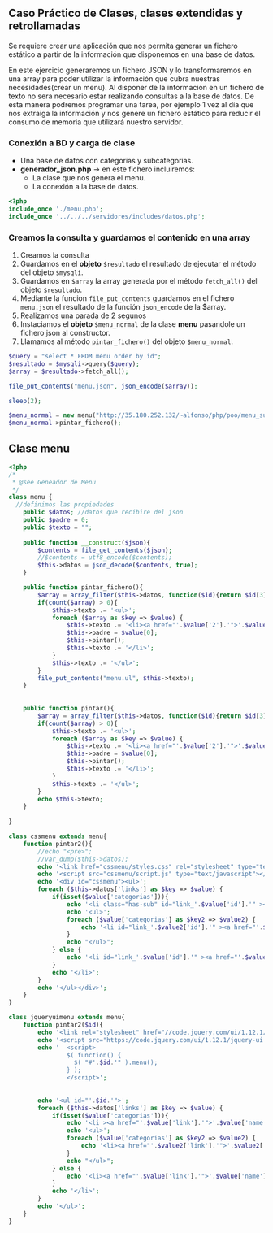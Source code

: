 ## Caso Práctico de Clases, clases extendidas y retrollamadas

Se requiere crear una aplicación que nos permita generar un fichero estático a partir de la información que disponemos en una base de datos. 

En este ejercicio generaremos un fichero JSON y lo transformaremos en una array para poder utilizar la información que cubra nuestras necesidades(crear un menu). Al disponer de la información en un fichero de texto no sera necesario estar realizando consultas a la base de datos. De esta manera podremos programar una tarea, por ejemplo 1 vez al día que nos extraiga la información y nos genere un fichero estático para reducir el consumo de memoria que utilizará nuestro servidor.

### Conexión a BD y carga de clase

- Una base de datos con categorias y subcategorias.
- **generador_json.php** -> en este fichero incluiremos:
  - La clase que nos genera el menu.
  - La conexión a la base de datos.
   
```php
<?php
include_once './menu.php';
include_once '../../../servidores/includes/datos.php';
```

### Creamos la consulta y guardamos el contenido en una array

1. Creamos la consulta
2. Guardamos en el **objeto** `$resultado` el resultado de ejecutar el método del objeto `$mysqli`.
3. Guardamos en `$array` la array generada por el método `fetch_all()` del objeto `$resultado`.
4. Mediante la funcion `file_put_contents` guardamos en el fichero `menu.json` el resultado de la función `json_encode` de la $array.
5. Realizamos una parada de 2 segunos
6. Instaciamos el **objeto** `$menu_normal` de la clase **menu** pasandole un fichero json al constructor.
7. Llamamos al método `pintar_fichero()` del objeto `$menu_normal`. 


```php
$query = "select * FROM menu order by id";
$resultado = $mysqli->query($query);
$array = $resultado->fetch_all();

file_put_contents("menu.json", json_encode($array));

sleep(2);

$menu_normal = new menu("http://35.180.252.132/~alfonso/php/poo/menu_subcategorias/menu.json");
$menu_normal->pintar_fichero();
```


## Clase menu


```php
<?php
/* 
 * @see Geneador de Menu
 */
class menu { 
  //definimos las propiedades
    public $datos; //datos que recibire del json
    public $padre = 0;
    public $texto = "";
       
    public function __construct($json){ 
        $contents = file_get_contents($json);
        //$contents = utf8_encode($contents);
        $this->datos = json_decode($contents, true);
    }

    public function pintar_fichero(){
        $array = array_filter($this->datos, function($id){return $id[3] == $this->padre;});
        if(count($array) > 0){
            $this->texto .= '<ul>';
            foreach ($array as $key => $value) {
                $this->texto .= '<li><a href="'.$value['2'].'">'.$value['1'].'</a>';
                $this->padre = $value[0];
                $this->pintar();
                $this->texto .= '</li>';
            }
            $this->texto .= '</ul>';
        }
        file_put_contents("menu.ul", $this->texto);
    }
    
    
    public function pintar(){
        $array = array_filter($this->datos, function($id){return $id[3] == $this->padre;});
        if(count($array) > 0){
            $this->texto .= '<ul>';
            foreach ($array as $key => $value) {
                $this->texto .= '<li><a href="'.$value['2'].'">'.$value['1'].'</a>';
                $this->padre = $value[0];
                $this->pintar();
                $this->texto .= '</li>';
            }
            $this->texto .= '</ul>';
        }
        echo $this->texto;
    }    
            
}

class cssmenu extends menu{
    function pintar2(){
        //echo "<pre>";
        //var_dump($this->datos);
        echo '<link href="cssmenu/styles.css" rel="stylesheet" type="text/css"/>';
        echo '<script src="cssmenu/script.js" type="text/javascript"></script>';
        echo '<div id="cssmenu"><ul>';
        foreach ($this->datos['links'] as $key => $value) {
            if(isset($value['categorias'])){   
                echo '<li class="has-sub" id="link_'.$value['id'].'" ><a href="'.$value['link'].'">'.$value['name'].'</a>';
                echo '<ul>';
                foreach ($value['categorias'] as $key2 => $value2) {
                    echo '<li id="link_'.$value2['id'].'" ><a href="'.$value2['link'].'">'.$value2['name'].'</a>';
                }
                echo "</ul>";
            } else {
                echo '<li id="link_'.$value['id'].'" ><a href="'.$value['link'].'">'.$value['name'].'</a>';
            }
            echo '</li>';
        }
        echo '</ul></div>';
    }       
}

class jqueryuimenu extends menu{
    function pintar2($id){
        echo '<link rel="stylesheet" href="//code.jquery.com/ui/1.12.1/themes/base/jquery-ui.css">';
        echo '<script src="https://code.jquery.com/ui/1.12.1/jquery-ui.js"></script>';
        echo '  <script>
                $( function() {
                  $( "#'.$id.'" ).menu();
                } );
                </script>';
        
        
        echo '<ul id="'.$id.'">';
        foreach ($this->datos['links'] as $key => $value) {
            if(isset($value['categorias'])){   
                echo '<li ><a href="'.$value['link'].'">'.$value['name'].'</a>';
                echo '<ul>';
                foreach ($value['categorias'] as $key2 => $value2) {
                    echo '<li><a href="'.$value2['link'].'">'.$value2['name'].'</a>';
                }
                echo "</ul>";
            } else {
                echo '<li><a href="'.$value['link'].'">'.$value['name'].'</a>';
            }
            echo '</li>';
        }
        echo '</ul>';
    }       
}
```


